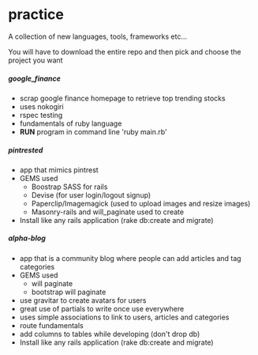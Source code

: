 # practice
A collection of new languages, tools, frameworks etc...

You will have to download the entire repo and then pick and choose the project you want

##### **google_finance**
  - scrap google finance homepage to retrieve top trending stocks
  - uses nokogiri
  - rspec testing
  - fundamentals of ruby language
  - **RUN** program in command line 'ruby main.rb'

##### **pintrested**
  - app that mimics pintrest
  - GEMS used
    - Boostrap SASS for rails
    - Devise (for user login/logout signup)
    - Paperclip/Imagemagick (used to upload images and resize images)
    - Masonry-rails and will_paginate used to create
  - Install like any rails application (rake db:create and migrate)

  ##### **alpha-blog**
  - app that is a community blog where people can add articles and tag categories
  - GEMS used
    - will paginate
    - bootstrap will paginate
  - use gravitar to create avatars for users
  - great use of partials to write once use everywhere
  - uses simple associations to link to users, articles and categories
  - route fundamentals
  - add columns to tables while developing (don't drop db)
  - Install like any rails application (rake db:create and migrate)